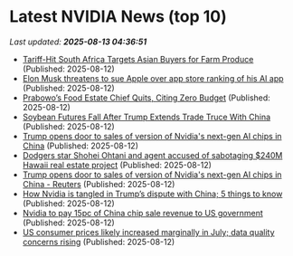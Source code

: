 # Latest NVIDIA News (top 10)
_Last updated: **2025-08-13 04:36:51**_

- [Tariff-Hit South Africa Targets Asian Buyers for Farm Produce](https://biztoc.com/x/ed218482b2859ec9) (Published: 2025-08-12)
- [Elon Musk threatens to sue Apple over app store ranking of his AI app](https://biztoc.com/x/093a9324f931b732) (Published: 2025-08-12)
- [Prabowo’s Food Estate Chief Quits, Citing Zero Budget](https://biztoc.com/x/6ae30c2ad9b99e03) (Published: 2025-08-12)
- [Soybean Futures Fall After Trump Extends Trade Truce With China](https://biztoc.com/x/5d47b111b75e2231) (Published: 2025-08-12)
- [Trump opens door to sales of version of Nvidia's next-gen AI chips in China](https://biztoc.com/x/6705a9974540e39b) (Published: 2025-08-12)
- [Dodgers star Shohei Ohtani and agent accused of sabotaging $240M Hawaii real estate project](https://biztoc.com/x/d5f1529607261df2) (Published: 2025-08-12)
- [Trump opens door to sales of version of Nvidia's next-gen AI chips in China - Reuters](https://slashdot.org/firehose.pl?op=view&amp;id=178649964) (Published: 2025-08-12)
- [How Nvidia is tangled in Trump’s dispute with China; 5 things to know](https://www.livemint.com/companies/news/how-nvidia-is-tangled-in-trump-s-dispute-with-china-5-things-to-know-11754970731518.html) (Published: 2025-08-12)
- [Nvidia to pay 15pc of China chip sale revenue to US government](https://www.independent.ie/business/world/nvidia-to-pay-15pc-of-china-chip-sale-revenue-to-us-government/a797765440.html) (Published: 2025-08-12)
- [US consumer prices likely increased marginally in July; data quality concerns rising](https://biztoc.com/x/2a0b991592eef21a) (Published: 2025-08-12)
